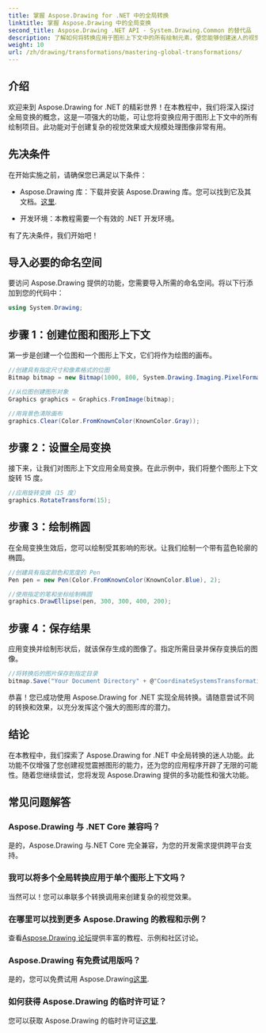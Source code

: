 ```yaml
---
title: 掌握 Aspose.Drawing for .NET 中的全局转换
linktitle: 掌握 Aspose.Drawing 中的全局变换
second_title: Aspose.Drawing .NET API - System.Drawing.Common 的替代品
description: 了解如何将转换应用于图形上下文中的所有绘制元素，使您能够创建迷人的视觉效果并有效地处理图像。
weight: 10
url: /zh/drawing/transformations/mastering-global-transformations/
---
```

## 介绍

欢迎来到 Aspose.Drawing for .NET 的精彩世界！在本教程中，我们将深入探讨全局变换的概念，这是一项强大的功能，可让您将变换应用于图形上下文中的所有绘制项目。此功能对于创建复杂的视觉效果或大规模处理图像非常有用。

## 先决条件

在开始实施之前，请确保您已满足以下条件：

-  Aspose.Drawing 库：下载并安装 Aspose.Drawing 库。您可以找到它及其文档。[这里](https://reference.aspose.com/drawing/net/).
  
- 开发环境：本教程需要一个有效的 .NET 开发环境。

有了先决条件，我们开始吧！

## 导入必要的命名空间

要访问 Aspose.Drawing 提供的功能，您需要导入所需的命名空间。将以下行添加到您的代码中：

```csharp
using System.Drawing;
```

## 步骤 1：创建位图和图形上下文

第一步是创建一个位图和一个图形上下文，它们将作为绘图的画布。

```csharp
//创建具有指定尺寸和像素格式的位图
Bitmap bitmap = new Bitmap(1000, 800, System.Drawing.Imaging.PixelFormat.Format32bppPArgb);

//从位图创建图形对象
Graphics graphics = Graphics.FromImage(bitmap);

//用背景色清除画布
graphics.Clear(Color.FromKnownColor(KnownColor.Gray));
```

## 步骤 2：设置全局变换

接下来，让我们对图形上下文应用全局变换。在此示例中，我们将整个图形上下文旋转 15 度。

```csharp
//应用旋转变换（15 度）
graphics.RotateTransform(15);
```

## 步骤 3：绘制椭圆

在全局变换生效后，您可以绘制受其影响的形状。让我们绘制一个带有蓝色轮廓的椭圆。

```csharp
//创建具有指定颜色和宽度的 Pen
Pen pen = new Pen(Color.FromKnownColor(KnownColor.Blue), 2);

//使用指定的笔和坐标绘制椭圆
graphics.DrawEllipse(pen, 300, 300, 400, 200);
```

## 步骤 4：保存结果

应用变换并绘制形状后，就该保存生成的图像了。指定所需目录并保存变换后的图像。

```csharp
//将转换后的图片保存到指定目录
bitmap.Save("Your Document Directory" + @"CoordinateSystemsTransformations\GlobalTransformation_out.png");
```

恭喜！您已成功使用 Aspose.Drawing for .NET 实现全局转换。请随意尝试不同的转换和效果，以充分发挥这个强大的图形库的潜力。

## 结论

在本教程中，我们探索了 Aspose.Drawing for .NET 中全局转换的迷人功能。此功能不仅增强了您创建视觉震撼图形的能力，还为您的应用程序开辟了无限的可能性。随着您继续尝试，您将发现 Aspose.Drawing 提供的多功能性和强大功能。

## 常见问题解答

### Aspose.Drawing 与 .NET Core 兼容吗？

是的，Aspose.Drawing 与.NET Core 完全兼容，为您的开发需求提供跨平台支持。

### 我可以将多个全局转换应用于单个图形上下文吗？

当然可以！您可以串联多个转换调用来创建复杂的视觉效果。

### 在哪里可以找到更多 Aspose.Drawing 的教程和示例？

查看[Aspose.Drawing 论坛](https://forum.aspose.com/c/diagram/17)提供丰富的教程、示例和社区讨论。

### Aspose.Drawing 有免费试用版吗？

是的，您可以免费试用 Aspose.Drawing[这里](https://releases.aspose.com/).

### 如何获得 Aspose.Drawing 的临时许可证？

您可以获取 Aspose.Drawing 的临时许可证[这里](https://purchase.conholdate.com/temporary-license/).